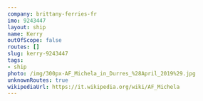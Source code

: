 ```yaml
---
company: brittany-ferries-fr
imo: 9243447
layout: ship
name: Kerry
outOfScope: false
routes: []
slug: kerry-9243447
tags:
- ship
photo: /img/300px-AF_Michela_in_Durres_%28April_2019%29.jpg
unknownRoutes: true
wikipediaUrl: https://it.wikipedia.org/wiki/AF_Michela
---
```

